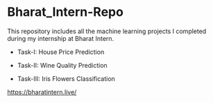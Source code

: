 # Bharat_Intern-Repo
This repository includes all the machine learning projects I completed during my internship at Bharat Intern.

* Task-I: House Price Prediction

* Task-II: Wine Quality Prediction

* Task-III: Iris Flowers Classification

https://bharatintern.live/
